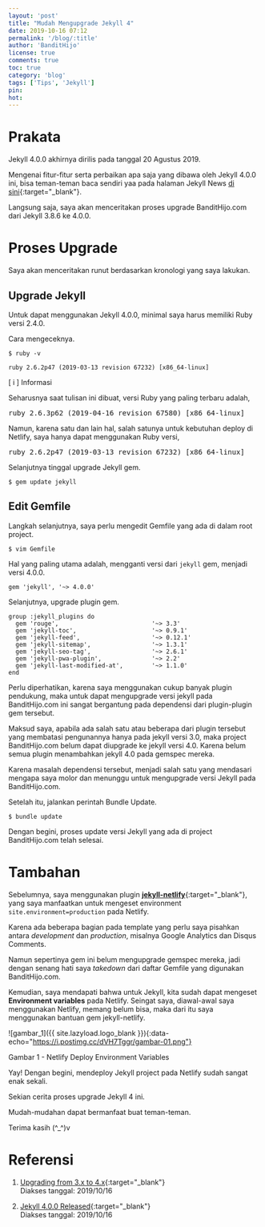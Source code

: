 ```yaml
---
layout: 'post'
title: "Mudah Mengupgrade Jekyll 4"
date: 2019-10-16 07:12
permalink: '/blog/:title'
author: 'BanditHijo'
license: true
comments: true
toc: true
category: 'blog'
tags: ['Tips', 'Jekyll']
pin:
hot:
---
```


<!-- BANNER OF THE POST -->
<!-- <img class="post&#45;body&#45;img" src="{{ site.lazyload.logo_blank_banner }}" data&#45;echo="#" alt="banner"> -->

# Prakata

Jekyll 4.0.0 akhirnya dirilis pada tanggal 20 Agustus 2019.

Mengenai fitur-fitur serta perbaikan apa saja yang dibawa oleh Jekyll 4.0.0 ini, bisa teman-teman baca sendiri yaa pada halaman Jekyll News [di sini](https://jekyllrb.com/news/2019/08/20/jekyll-4-0-0-released/){:target="_blank"}.

Langsung saja, saya akan menceritakan proses upgrade BanditHijo.com dari Jekyll 3.8.6 ke 4.0.0.

# Proses Upgrade

Saya akan menceritakan runut berdasarkan kronologi yang saya lakukan.

## Upgrade Jekyll

Untuk dapat menggunakan Jekyll 4.0.0, minimal saya harus memiliki Ruby versi 2.4.0.

Cara mengeceknya.

```
$ ruby -v
```
```
ruby 2.6.2p47 (2019-03-13 revision 67232) [x86_64-linux]
```

<div class="blockquote-blue">
<div class="blockquote-blue-title">[ i ] Informasi</div>
<p>Seharusnya saat tulisan ini dibuat, versi Ruby yang paling terbaru adalah,
<pre>
ruby 2.6.3p62 (2019-04-16 revision 67580) [x86_64-linux]
</pre>
Namun, karena satu dan lain hal, salah satunya untuk kebutuhan deploy di Netlify, saya hanya dapat menggunakan Ruby versi,
<pre>
ruby 2.6.2p47 (2019-03-13 revision 67232) [x86_64-linux]
</pre></p>
</div>

Selanjutnya tinggal upgrade Jekyll gem.

```
$ gem update jekyll
```

## Edit Gemfile

Langkah selanjutnya, saya perlu mengedit Gemfile yang ada di dalam root project.

```
$ vim Gemfile
```

Hal yang paling utama adalah, mengganti versi dari `jekyll` gem, menjadi versi 4.0.0.

```
gem 'jekyll', '~> 4.0.0'
```

Selanjutnya, upgrade plugin gem.

```
group :jekyll_plugins do
  gem 'rouge',                          '~> 3.3'
  gem 'jekyll-toc',                     '~> 0.9.1'
  gem 'jekyll-feed',                    '~> 0.12.1'
  gem 'jekyll-sitemap',                 '~> 1.3.1'
  gem 'jekyll-seo-tag',                 '~> 2.6.1'
  gem 'jekyll-pwa-plugin',              '~> 2.2'
  gem 'jekyll-last-modified-at',        '~> 1.1.0'
end
```

Perlu diperhatikan, karena saya menggunakan cukup banyak plugin pendukung, maka untuk dapat mengupgrade versi jekyll pada BanditHijo.com ini sangat bergantung pada dependensi dari plugin-plugin gem tersebut.

Maksud saya, apabila ada salah satu atau beberapa dari plugin tersebut yang membatasi pengunannya hanya pada jekyll versi 3.0, maka project BanditHijo.com belum dapat diupgrade ke jekyll versi 4.0. Karena belum semua plugin menambahkan jekyll 4.0 pada gemspec mereka.

Karena masalah dependensi tersebut, menjadi salah satu yang mendasari mengapa saya molor dan menunggu untuk mengupgrade versi Jekyll pada BanditHijo.com.

Setelah itu, jalankan perintah Bundle Update.

```
$ bundle update
```

Dengan begini, proses update versi Jekyll yang ada di project BanditHijo.com telah selesai.

# Tambahan

Sebelumnya, saya menggunakan plugin [**jekyll-netlify**](https://github.com/jayvdb/jekyll-netlify/){:target="_blank"}, yang saya manfaatkan untuk mengeset environment `site.environment=production` pada Netlify.

Karena ada beberapa bagian pada template yang perlu saya pisahkan antara *development* dan *production*, misalnya Google Analytics dan Disqus Comments.

Namun sepertinya gem ini belum mengupgrade gemspec mereka, jadi dengan senang hati saya *takedown* dari daftar Gemfile yang digunakan BanditHijo.com.

Kemudian, saya mendapati bahwa untuk Jekyll, kita sudah dapat mengeset **Environment variables** pada Netlify. Seingat saya, diawal-awal saya menggunakan Netlify, memang belum bisa, maka dari itu saya menggunakan bantuan gem jekyll-netlify.

![gambar_1]({{ site.lazyload.logo_blank }}){:data-echo="https://i.postimg.cc/dVH7Tggr/gambar-01.png"}
<p class="img-caption">Gambar 1 - Netlify Deploy Environment Variables</p>

Yay! Dengan begini, mendeploy Jekyll project pada Netlify sudah sangat enak sekali.

Sekian cerita proses upgrade Jekyll 4 ini.

Mudah-mudahan dapat bermanfaat buat teman-teman.

Terima kasih (^_^)v



# Referensi

1. [Upgrading from 3.x to 4.x](https://jekyllrb.com/docs/upgrading/3-to-4/){:target="_blank"}
<br>Diakses tanggal: 2019/10/16

2. [Jekyll 4.0.0 Released](https://jekyllrb.com/news/2019/08/20/jekyll-4-0-0-released/){:target="_blank"}
<br>Diakses tanggal: 2019/10/16
